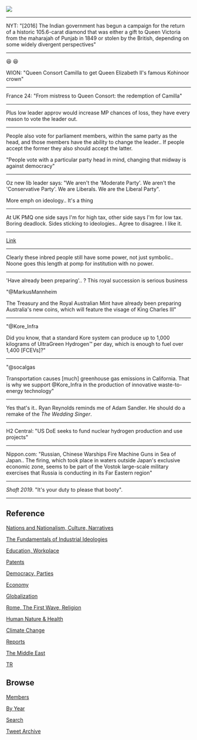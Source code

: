 <img src="https://drive.google.com/uc?export=view&id=1B2wf9R7AMH1d7Vw6e2mucLbIQ5NSjir7"/>

---

NYT: "[2016] The Indian government has begun a campaign for the return
of a historic 105.6-carat diamond that was either a gift to Queen
Victoria from the maharajah of Punjab in 1849 or stolen by the
British, depending on some widely divergent perspectives"

---

😆 😆 

WION: "Queen Consort Camilla to get Queen Elizabeth II's famous Kohinoor crown"

---

France 24: "From mistress to Queen Consort: the redemption of Camilla"

---

Plus low leader approv would increase MP chances of loss, they have
every reason to vote the leader out. 

---

People also vote for parliament members, within the same party as the
head, and those members have the ability to change the leader.. If
people accept the former they also should accept the latter.

"People vote with a particular party head in mind, changing that
midway is against democracy"

---

Oz new lib leader says: "We aren't the 'Moderate Party'. We aren't the
'Conservative Party'. We are Liberals. We are the Liberal Party".

More emph on ideology.. It's a thing

---

At UK PMQ one side says I'm for high tax, other side says I'm for low
tax. Boring deadlock. Sides sticking to ideologies.. Agree to
disagree. I like it.

---

[Link](https://www.theguardian.com/commentisfree/2021/feb/08/queen-power-british-law-queens-consent)

---

Clearly these inbred people still have some power, not just
symbolic.. Noone goes this length at pomp for institution with no
power.

---

'Have already been preparing'.. ? This royal succession is serious business

"@MarkusMannheim

The Treasury and the Royal Australian Mint have already been preparing
Australia's new coins, which will feature the visage of King Charles
III"

---

"@Kore_Infra

Did you know, that a standard Kore system can produce up to 1,000
kilograms of UltraGreen Hydrogen™ per day, which is enough to fuel
over 1,400 [FCEVs]?"

---

"@socalgas

Transportation causes [much] greenhouse gas emissions in
California. That is why we support @Kore_Infra in the production of
innovative waste-to-energy technology"

---

Yes that's it.. Ryan Reynolds reminds me of Adam Sandler.  He should
do a remake of the *The Wedding Singer*.

---

H2 Central: "US DoE seeks to fund nuclear hydrogen production and use projects"

---

Nippon.com: "Russian, Chinese Warships Fire Machine Guns in Sea of
Japan.. The firing, which took place in waters outside Japan's
exclusive economic zone, seems to be part of the Vostok large-scale
military exercises that Russia is conducting in its Far Eastern region"

---

*Shaft 2019*. "It's your duty to please that booty".

---

## Reference

[Nations and Nationalism, Culture, Narratives](2013/02/nations-and-nationalism.html)

[The Fundamentals of Industrial Ideologies](2011/04/fundamentals-of-industrial-ideologies.html)

[Education, Workplace](2017/09/education-workplace.html)

[Patents](2018/09/patents.html)

[Democracy, Parties](2016/11/democracy.html)

[Economy](2018/05/economy.html)

[Globalization](2018/09/globalization.html)

[Rome, The First Wave, Religion](2017/12/rome.html)

[Human Nature & Health](2020/07/human-nature.html)

[Climate Change](2018/12/climate.html)

[Reports](2019/05/reports.html)

[The Middle East](2019/07/middleeast.html)

[TR](../tr)

## Browse

[Members](2022/08/members.html)

[By Year](years.html)

[Search](search.html)

[Tweet Archive](tweets/index.html)
